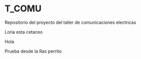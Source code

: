# T_COMU
Repositorio del proyecto del taller de comunicaciones electricas

Loria esta cetaceo 

Hola

Prueba desde la Ras perrito
